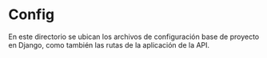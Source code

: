 # Config

En este directorio se ubican los archivos de configuración base de proyecto en Django, como también las rutas de la aplicación de la API.
